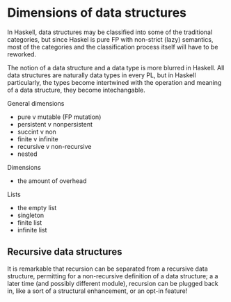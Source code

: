 # Dimensions of data structures

In Haskell, data structures may be classified into some of the traditional categories, but since Haskel is pure FP with non-strict (lazy) semantics, most of the categories and the classification process itself will have to be reworked.

The notion of a data structure and a data type is more blurred in Haskell. All data structures are naturally data types in every PL, but in Haskell particularly, the types become intertwined with the operation and meaning of a data structure, they become intechangable.


General dimensions
- pure v mutable (FP mutation)
- persistent v nonpersistent
- succint v non
- finite v infinite
- recursive v non-recursive
- nested

Dimensions
- the amount of overhead


Lists
- the empty list
- singleton
- finite list
- infinite list

## Recursive data structures

It is remarkable that recursion can be separated from a recursive data structure, permitting for a non-recursive definition of a data structure; a a later time (and possibly different module), recursion can be plugged back in, like a sort of a structural enhancement, or an opt-in feature!
